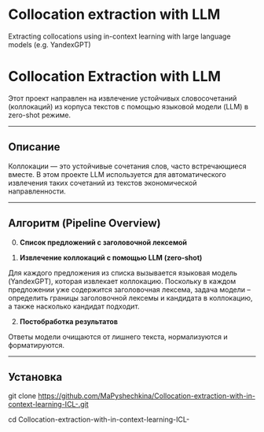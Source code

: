 # Collocation extraction with LLM
Extracting collocations using in-context learning with large language models (e.g. YandexGPT)

# Collocation Extraction with LLM

Этот проект направлен на извлечение устойчивых словосочетаний (коллокаций) из корпуса текстов с помощью языковой модели (LLM) в zero-shot режиме.

---

## Описание

Коллокации — это устойчивые сочетания слов, часто встречающиеся вместе. В этом проекте LLM используется для автоматического извлечения таких сочетаний из текстов экономической направленности.

---

## Алгоритм (Pipeline Overview)
0. **Список предложений с заголовочной лексемой**

1. **Извлечение коллокаций с помощью LLM (zero-shot)**

Для каждого предложения из списка вызывается языковая модель (YandexGPT), которая извлекает коллокацию. Поскольку в каждом предложении уже содержится заголовочная лексема, задача модели – определить границы заголовочной лексемы и кандидата в коллокацию, а также насколько кандидат подходит. 

2. **Постобработка результатов**  

Ответы модели очищаются от лишнего текста, нормализуются и форматируются.

---

## Установка

git clone https://github.com/MaPyshechkina/Collocation-extraction-with-in-context-learning-ICL-.git

cd Collocation-extraction-with-in-context-learning-ICL-

